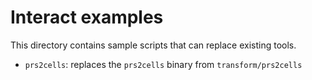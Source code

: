 # Interact examples

This directory contains sample scripts that can replace existing tools.

* `prs2cells`: replaces the `prs2cells` binary from `transform/prs2cells`

